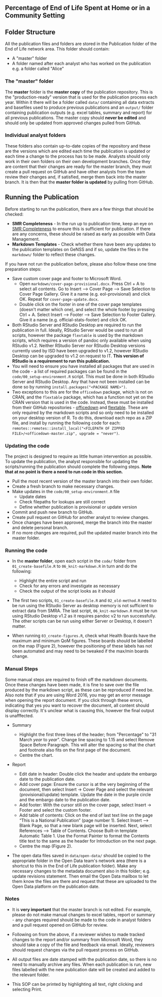 ## Percentage of End of Life Spent at Home or in a Community Setting

## Folder Structure

All the publication files and folders are stored in the Publication folder of the End of Life network area. This folder should contain:
* A "master" folder
* A folder named after each analyst who has worked on the publication e.g. a folder called "Alice"

### The "master" folder

The **master** folder is the **master copy** of the publication repository. This is the "production-ready" version that is used for the publication process each year. Within it there will be a folder called `data/` containing all data extracts and basefiles used to produce previous publications and an `output/` folder containing publication outputs (e.g. excel tables, summary and report) for all previous publications. The master copy should **never be edited** and should only be updated from approved changes pulled from GitHub.

### Individual analyst folders

These folders also contain up-to-date copies of the repository and these are the versions which are edited each time the publication is updated or each time a change to the process has to be made. Analysts should only work in their own folders on their own development branches. Once they are content that their changes are ready for the master branch, they must create a pull request on GitHub and have other analysts from the team review their changes and, if satisfied, merge them back into the master branch. It is then that the **master folder is updated** by pulling from GitHub.

## Running the Publication

Before starting to run the publication, there are a few things that should be checked:
* **SMR Completeness** - In the run up to publication time, keep an eye on [SMR Completeness](https://www.isdscotland.org/products-and-Services/Data-Support-and-Monitoring/SMR-Completeness/) to ensure this is sufficient for publication. If there are any concerns, these should be raised as early as possible with Data Management.
* **Markdown Templates** - Check whether there have been any updates to the publication templates on GeNSS and if so, update the files in the `markdown/` folder to reflect these changes.

If you have not run the publication before, please also follow these one time preparation steps:
* Save custom cover page and footer to Microsoft Word.
   * Open `markdown/cover-page-provisional.docx`. Press Ctrl + A to select all contents. Go to Insert –> Cover Page –> Save Selection to Cover Page Gallery. Give it a name (e.g. eol-provisional) and click OK. Repeat for `cover-page-update.docx`.
   * Double click on the footer in one of the cover page templates (doesn't matter which one), and select the whole footer by pressing Ctrl + A. Select Insert –> Footer –> Save Selection to Footer Gallery. Give it a name (e.g. official-stats-footer) and click OK.
* Both RStudio Server and RStudio Desktop are required to run the publication in full. Ideally, RStudio Server would be used to run all scripts, however the package `flextable` is used by the markdown scripts, which requires a version of pandoc only available when using RStudio v1.2. Neither RStudio Server nor RStudio Desktop versions currently used by ISD have been upgraded to v1.2, however RStudio Desktop can be upgraded to v1.2 on request to IT. **This version of RStudio is a requirement to run this publication.**
* You will need to ensure you have installed all packages that are used in the code - a list of required packages can be found in the `code/00_setup-environment.R` script. This must be done in both RStudio Server and RStudio Desktop. Any that have not been installed can be done so by running `install.packages("<PACKAGE NAME>")`. 
* Two exceptions to this are for the `officedown` package, which is not on CRAN, and the `flextable` package, which has a function not yet on the CRAN version that is used in the code. Instead, these must be installed from their GitHub repositories - [officedown](https://github.com/davidgohel/officedown) and [flextable](https://github.com/davidgohel/flextable). These are only required by the markdown scripts and so only need to be installed on your desktop version of R. To do this, download each repo as a ZIP file, and install by running the following code for each: `remotes::remotes::install_local("<FILEPATH OF ZIPPED FILE>/<officedown-master.zip", upgrade = "never")`.

### Updating the code

The project is designed to require as little human intervention as possible. To update the publication, the analyst responsible for updating the scripts/running the publication should complete the following steps. **Note that at no point is there a need to run code in this section.**

* Pull the most recent version of the master branch into their own folder.
* Create a fresh branch to make necessary changes.
* Make updates in the `code/00_setup-environment.R` file
    * Update dates
    * Check filepaths for lookups are still correct
    * Define whether publication is provisional or update version
* Commit and push new branch to GitHub.
* Create pull request on GitHub for another analyst to review changes.
* Once changes have been approved, merge the branch into the master and delete personal branch.
* If no more changes are required, pull the updated master branch into the master folder.

### Running the code

* In the **master folder**, open each script in the `code/` folder from `01_create-basefile.R` to `06_knit-markdown.R` in turn and do the following:
    * Highlight the entire script and run
    * Check for any errors and investigate as necessary
    * Check the output of the script looks as it should
    
* The first two scripts, `01_create-basefile.R` and `02_old-method.R` need to be run using the RStudio Server as desktop memory is not sufficient to extract data from SMRA. The last script, `06_knit-markdown.R` must be run using RStudio Desktop v1.2 as it requires pandoc v2 to run successfully. The other scripts can be run using either Server or Desktop, it doesn't matter.

* When running `03_create-figures.R`, check what Health Boards have the maximum and minimum QoM figures. These boards should be labelled on the map (Figure 2), however the positioning of these labels has not been automated and may need to be tweaked if the max/min boards change.

### Manual Steps

Some manual steps are required to finish off the markdown documents. Once these changes have been made, it is fine to save over the file produced by the markdown script, as these can be reproduced if need be. Also note that if you are using Word 2016, you may get an error message when opening the report document. If you click through these errors, indicating that yes you want to recover the document, all content should display correctly. It's unclear what is causing this, however the final output is unafffected.

* Summary
   * Highlight the first three lines of the header; from "Percentage" to "31 March *year* to *year*". Change line spacing to 1.15 and select Remove Space Before Paragraph. This will alter the spacing so that the chart and footnote also fits on the first page of the document.
   * Centre the chart.   

* Report
   * Edit date in header: Double click the header and update the embargo date to the publication date.
   * Add cover page: Ensure the cursor is at the very beginning of the document, then select Insert -> Cover Page and select the relevant (provisional/update) template. Update the date in the purple circle and the embargo date to the publication date.
   * Add footer: With the cursor still on the cover page, select Insert -> Footer and select the custom footer.
   * Add table of contents: Click on the end of last text line on the page “This is a National Publication” (page number 1). Select Insert –> Blank Page, so that a new blank page will be inserted. Next, select References –> Table of Contents. Choose Built-in template Automatic Table 1. Use the Format Painter to format the Contents title text to the same as the header for Introduction on the next page.
   * Centre the map (Figure 2).

* The open data files saved in `data/open-data/` should be copied to the appropriate folder in the Open Data team's network area (there is a shortcut to this in the End of Life publication folder). Make any necessary changes to the metadata document also in this folder; e.g. update revisions statement. Then email the Open Data mailbox to let them know the files are there and request that these are uploaded to the Open Data platform on the publication date.

### Notes

* It is **very important** that the master branch is not edited. For example, please do not make manual changes to excel tables, report or summary - any changes required should be made to the code in analyst folders and a pull request opened on GitHub for review.

* Following on from the above, if a reviewer wishes to made tracked changes to the report and/or summary from Microsoft Word, they should take a copy of the file and feedback via email. Ideally, reviewers should request changes via the pull request process on GitHub.

* All output files are date stamped with the publication date, so there is no need to manually archive any files. When each publication is run, new files labelled with the new publication date will be created and added to the relevant folder.

* This SOP can be printed by highlighting all text, right clicking and selecting Print.
